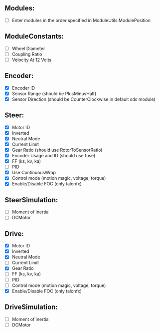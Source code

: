 Modules:
-----------------------
- [ ] Enter modules in the order specified in ModuleUtils.ModulePosition

ModuleConstants:
-----------------------
- [ ] Wheel Diameter
- [ ] Coupling Ratio
- [ ] Velocity At 12 Volts

Encoder:
----------------------
- [x] Encoder ID
- [x] Sensor Range (should be PlusMinusHalf)
- [x] Sensor Direction (should be CounterClockwise in default sds module)

Steer:
-----------------------
- [x] Motor ID
- [x] Inverted
- [x] Neutral Mode
- [x] Current Limit
- [x] Gear Ratio (should use RotorToSensorRatio)
- [x] Encoder Usage and ID (should use fuse)
- [x] FF (ks, kv, ka)
- [ ] PID
- [x] Use ContinuousWrap
- [x] Control mode (motion magic, voltage, torque)
- [x] Enable/Disable FOC (only talonfx)

SteerSimulation:
-----------------------
- [ ] Moment of inertia
- [ ] DCMotor

Drive:
-----------------------
- [x] Motor ID
- [x] Inverted
- [x] Neutral Mode
- [ ] Current Limit
- [x] Gear Ratio
- [ ] FF (ks, kv, ka)
- [ ] PID
- [ ] Control mode (motion magic, voltage, torque)
- [x] Enable/Disable FOC (only talonfx)

DriveSimulation:
-----------------------
 - [ ] Moment of inertia
 - [ ] DCMotor
